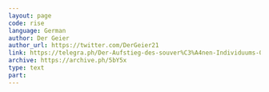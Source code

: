 ```yaml
---
layout: page
code: rise
language: German
author: Der Geier
author_url: https://twitter.com/DerGeier21
link: https://telegra.ph/Der-Aufstieg-des-souver%C3%A4nen-Individuums-04-07
archive: https://archive.ph/5bY5x
type: text
part: 
---
```

